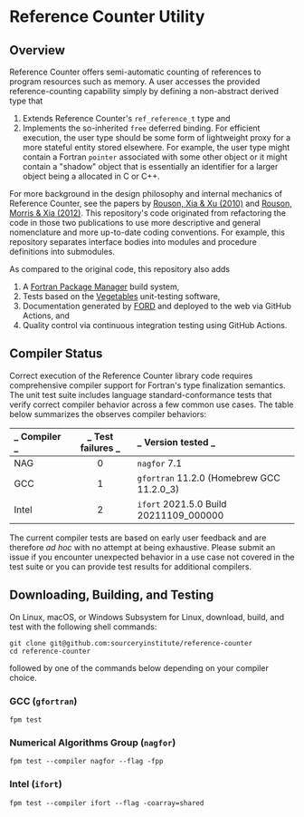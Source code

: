 Reference Counter Utility
=========================

Overview
--------
Reference Counter offers semi-automatic counting of references to program resources
such as memory.  A user accesses the provided reference-counting capability simply
by defining a non-abstract derived type that 
1. Extends Reference Counter's `ref_reference_t` type and
2. Implements the so-inherited `free` deferred binding.
For efficient execution, the user type should be some form of lightweight proxy
for a more stateful entity stored elsewhere.  For example, the user type might 
contain a Fortran `pointer` associated with some other object or it might contain
a "shadow" object that is essentially an identifier for a larger object being a
allocated in C or C++.

For more background in the design philosophy and internal mechanics of Reference
Counter, see the papers by [Rouson, Xia & Xu (2010)] and [Rouson, Morris & Xia (2012)].
This repository's code originated from refactoring the code in those two publications
to use more descriptive and general nomenclature and more up-to-date coding conventions.
For example, this repository separates interface bodies into modules and procedure
definitions into submodules.

As compared to the original code, this repository also adds
1. A [Fortran Package Manager] build system,
2. Tests based on the [Vegetables] unit-testing software,
3. Documentation generated by [FORD] and deployed to the web via GitHub Actions, and
4. Quality control via continuous integration testing using GitHub Actions.

Compiler Status
---------------
Correct execution of the Reference Counter library code requires comprehensive
compiler support for Fortran's type finalization semantics.  The unit test suite
includes language standard-conformance tests that verify correct compiler behavior
across a few common use cases.  The table below summarizes the observes compiler
behaviors:

| _ Compiler _ | _ Test failures _ | _ Version tested _                        |
| :---         |       :---:       | :---                                      |
| NAG          |         0         | `nagfor` 7.1                              |
| GCC          |         1         | `gfortran` 11.2.0 (Homebrew GCC 11.2.0\_3)|
| Intel        |         2         | `ifort` 2021.5.0 Build 20211109\_000000   |

The current compiler tests are based on early user feedback and are therefore 
_ad hoc_ with no attempt at being exhaustive.  Please submit an issue if you
encounter unexpected behavior in a use case not covered in the test suite or
you can provide test results for additional compilers.

Downloading, Building, and Testing
----------------------------------
On Linux, macOS, or Windows Subsystem for Linux, download, build, and test with
the following shell commands:
```
git clone git@github.com:sourceryinstitute/reference-counter
cd reference-counter
```
followed by one of the commands below depending on your compiler choice.

### GCC (`gfortran`)
```
fpm test
```

### Numerical Algorithms Group (`nagfor`)
```
fpm test --compiler nagfor --flag -fpp
```

### Intel (`ifort`)
```
fpm test --compiler ifort --flag -coarray=shared
```

[Rouson, Xia & Xu (2010)]: https://doi.org/10.1016/j.procs.2010.04.166
[Rouson, Morris & Xia (2012)]: https://doi.org/10.1109/MCSE.2012.33
[Fortran Package Manager]: https://github.com/fortran-lang/fpm
[Vegetables]: https://gitlab.com/everythingfunctional/vegetables
[FORD]: https://github.com/Fortran-FOSS-Programmers/ford
